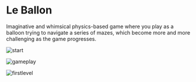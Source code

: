 # Le Ballon #

Imaginative and whimsical physics-based game where you play as a balloon trying to navigate a series of mazes, which become more and more challenging as the game progresses.

![start](https://github.com/cosparks/le_ballon/blob/95931a2320227b47b73e334ab8f230c791484de9/docs/LeBallonStart.png)

![gameplay](https://github.com/cosparks/le_ballon/blob/b5d7b681ef03d24f770b511dcf9f2ddafee50923/docs/Le_Ballon_Gamepay.gif)

![firstlevel](https://github.com/cosparks/le_ballon/blob/43e9df346e549bee1085ef6edda86f557a9e341b/docs/InGame1.png)

